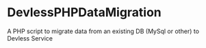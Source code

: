 # DevlessPHPDataMigration
A PHP script to migrate data from an existing DB (MySql or other) to Devless Service
